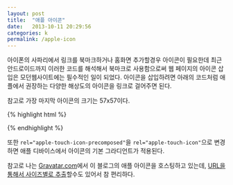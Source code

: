```yaml
---
layout: post
title:  "애플 아이콘"
date:   2013-10-11 20:29:56
categories: k
permalink: /apple-icon
---
```


아이폰의 사파리에서 링크를 북마크하거나 홈화면 추가할경우 아이콘이 필요한데 최근 안드로이드까지 이러한 코드를 해석해서 북마크로 사용함으로써
웹 페이지의 아이콘 삽입은 모던웹사이트에는 필수적인 일이 되었다. 아이콘을 삽입하려면 아래의 코드처럼 애플에서 권장하는 다양한 해상도의 아이콘을 링크로 걸어주면 된다.

참고로 가장 마지막 아이콘의 크기는 57x57이다.

{% highlight html %}
<link rel="apple-touch-icon-precomposed" sizes="144x144" href="#">
<link rel="apple-touch-icon-precomposed" sizes="114x114" href="#">
<link rel="apple-touch-icon-precomposed" sizes="72x72" href="#">
<link rel="apple-touch-icon-precomposed" href="#">
{% endhighlight %}

또한 ``rel="apple-touch-icon-precomposed"``을 ``rel="apple-touch-icon"``으로 변경하면 애플 디바이스에서 아이콘의 기본 그라디언트가 적용된다.

참고로 나는 [Gravatar.com][gravatar]에서 이 블로그의 애플 아이콘을 호스팅하고 있는데, [URL을 통해서 사이즈별로 추출][asaph]할수도 있어서 참 편리하다.

[gravatar]: https://gravatar.com
[asaph]: http://asaph.org/gravatar/
